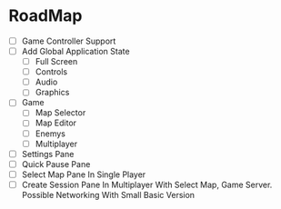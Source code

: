 # RoadMap
- [ ] Game Controller Support
- [ ] Add Global Application State
  * [ ] Full Screen
  * [ ] Controls
  * [ ] Audio
  * [ ] Graphics
- [ ] Game
  - [ ] Map Selector
  - [ ] Map Editor
  - [ ] Enemys
  - [ ] Multiplayer
- [ ] Settings Pane
- [ ] Quick Pause Pane
- [ ] Select Map Pane In Single Player
- [ ] Create Session Pane In Multiplayer With Select Map, Game Server. Possible Networking With Small Basic Version